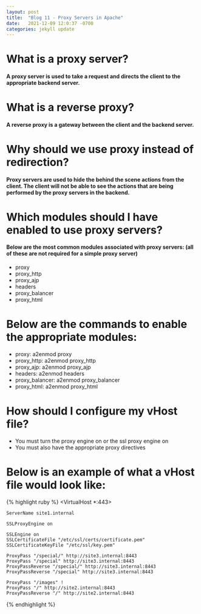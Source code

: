 ```yaml
---
layout: post
title:  "Blog 11 - Proxy Servers in Apache"
date:   2021-12-09 12:0:37 -0700
categories: jekyll update
---
```


# **What is a proxy server?**
#### A proxy server is used to take a request and directs the client to the appropriate backend server.

# **What is a reverse proxy?**
#### A reverse proxy is a gateway between the client and the backend server.

# **Why should we use proxy instead of redirection?**
#### Proxy servers are used to hide the behind the scene actions from the client. The client will not be able to see the actions that are being performed by the proxy servers in the backend.

# **Which modules should I have enabled to use proxy servers?**
#### Below are the most common modules associated with proxy servers: (all of these are not required for a simple proxy server)
* proxy
* proxy_http
* proxy_ajp
* headers
* proxy_balancer
* proxy_html

# **Below are the commands to enable the appropriate modules:**
* proxy: a2enmod proxy
* proxy_http: a2enmod proxy_http
* proxy_ajp: a2enmod proxy_ajp
* headers: a2enmod headers
* proxy_balancer: a2enmod proxy_balancer
* proxy_html: a2enmod proxy_html

# **How should I configure my vHost file?**
* You must turn the proxy engine on or the ssl proxy engine on
* You must also have the appropriate proxy directives

# **Below is an example of what a vHost file would look like:**

{% highlight ruby %}
<VirtualHost *:443>

    ServerName site1.internal

    SSLProxyEngine on

    SSLEngine on
    SSLCertificateFile "/etc/ssl/certs/certificate.pem"
    SSLCertificateKeyFile "/etc/ssl/key.pem"

    ProxyPass "/special/" http://site3.internal:8443
    ProxyPass "/special" http://site3.internal:8443
    ProxyPassReverse "/special/" http://site3.internal:8443
    ProxyPassReverse "/special" http://site3.internal:8443

    ProxyPass "/images" !
    ProxyPass "/" http://site2.internal:8443
    ProxyPassReverse "/" http://site2.internal:8443
</VirtualHost>
{% endhighlight %}